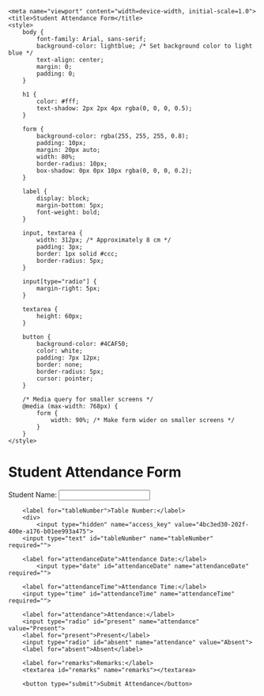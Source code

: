 
<!DOCTYPE html>
<!-- saved from url=(0031)http://127.0.0.1:5500/form.html -->
<html lang="en"><head><meta http-equiv="Content-Type" content="text/html; charset=UTF-8">
    
    <meta name="viewport" content="width=device-width, initial-scale=1.0">
    <title>Student Attendance Form</title>
    <style>
        body {
            font-family: Arial, sans-serif;
            background-color: lightblue; /* Set background color to light blue */
            text-align: center;
            margin: 0;
            padding: 0;
        }

        h1 {
            color: #fff;
            text-shadow: 2px 2px 4px rgba(0, 0, 0, 0.5);
        }

        form {
            background-color: rgba(255, 255, 255, 0.8);
            padding: 10px;
            margin: 20px auto;
            width: 80%;
            border-radius: 10px;
            box-shadow: 0px 0px 10px rgba(0, 0, 0, 0.2);
        }

        label {
            display: block;
            margin-bottom: 5px;
            font-weight: bold;
        }

        input, textarea {
            width: 312px; /* Approximately 8 cm */
            padding: 3px;
            border: 1px solid #ccc;
            border-radius: 5px;
        }

        input[type="radio"] {
            margin-right: 5px;
        }

        textarea {
            height: 60px;
        }

        button {
            background-color: #4CAF50;
            color: white;
            padding: 7px 12px;
            border: none;
            border-radius: 5px;
            cursor: pointer;
        }

        /* Media query for smaller screens */
        @media (max-width: 768px) {
            form {
                width: 90%; /* Make form wider on smaller screens */
            }
        }
    </style>
</head>
<body>
    <h1>Student Attendance Form</h1>
    <form action="https://api.web3forms.com/submit" method="POST">
        <label for="studentName">Student Name:</label>
        <input type="text" id="studentName" name="studentName" required="">

        <label for="tableNumber">Table Number:</label>
        <div>
            <input type="hidden" name="access_key" value="4bc3ed30-202f-400e-a176-b01ee993a475">
        <input type="text" id="tableNumber" name="tableNumber" required="">

        <label for="attendanceDate">Attendance Date:</label>
            <input type="date" id="attendanceDate" name="attendanceDate" required="">

        <label for="attendanceTime">Attendance Time:</label>
        <input type="time" id="attendanceTime" name="attendanceTime" required="">

        <label for="attendance">Attendance:</label>
        <input type="radio" id="present" name="attendance" value="Present">
        <label for="present">Present</label>
        <input type="radio" id="absent" name="attendance" value="Absent">
        <label for="absent">Absent</label>

        <label for="remarks">Remarks:</label>
        <textarea id="remarks" name="remarks"></textarea>

        <button type="submit">Submit Attendance</button>
    
</div></form>
<!-- Code injected by live-server -->
<script>
	// <![CDATA[  <-- For SVG support
	if ('WebSocket' in window) {
		(function () {
			function refreshCSS() {
				var sheets = [].slice.call(document.getElementsByTagName("link"));
				var head = document.getElementsByTagName("head")[0];
				for (var i = 0; i < sheets.length; ++i) {
					var elem = sheets[i];
					var parent = elem.parentElement || head;
					parent.removeChild(elem);
					var rel = elem.rel;
					if (elem.href && typeof rel != "string" || rel.length == 0 || rel.toLowerCase() == "stylesheet") {
						var url = elem.href.replace(/(&|\?)_cacheOverride=\d+/, '');
						elem.href = url + (url.indexOf('?') >= 0 ? '&' : '?') + '_cacheOverride=' + (new Date().valueOf());
					}
					parent.appendChild(elem);
				}
			}
			var protocol = window.location.protocol === 'http:' ? 'ws://' : 'wss://';
			var address = protocol + window.location.host + window.location.pathname + '/ws';
			var socket = new WebSocket(address);
			socket.onmessage = function (msg) {
				if (msg.data == 'reload') window.location.reload();
				else if (msg.data == 'refreshcss') refreshCSS();
			};
			if (sessionStorage && !sessionStorage.getItem('IsThisFirstTime_Log_From_LiveServer')) {
				console.log('Live reload enabled.');
				sessionStorage.setItem('IsThisFirstTime_Log_From_LiveServer', true);
			}
		})();
	}
	else {
		console.error('Upgrade your browser. This Browser is NOT supported WebSocket for Live-Reloading.');
	}
	// ]]>
</script>
<!-- Code injected by live-server -->
<script>
	// <![CDATA[  <-- For SVG support
	if ('WebSocket' in window) {
		(function () {
			function refreshCSS() {
				var sheets = [].slice.call(document.getElementsByTagName("link"));
				var head = document.getElementsByTagName("head")[0];
				for (var i = 0; i < sheets.length; ++i) {
					var elem = sheets[i];
					var parent = elem.parentElement || head;
					parent.removeChild(elem);
					var rel = elem.rel;
					if (elem.href && typeof rel != "string" || rel.length == 0 || rel.toLowerCase() == "stylesheet") {
						var url = elem.href.replace(/(&|\?)_cacheOverride=\d+/, '');
						elem.href = url + (url.indexOf('?') >= 0 ? '&' : '?') + '_cacheOverride=' + (new Date().valueOf());
					}
					parent.appendChild(elem);
				}
			}
			var protocol = window.location.protocol === 'http:' ? 'ws://' : 'wss://';
			var address = protocol + window.location.host + window.location.pathname + '/ws';
			var socket = new WebSocket(address);
			socket.onmessage = function (msg) {
				if (msg.data == 'reload') window.location.reload();
				else if (msg.data == 'refreshcss') refreshCSS();
			};
			if (sessionStorage && !sessionStorage.getItem('IsThisFirstTime_Log_From_LiveServer')) {
				console.log('Live reload enabled.');
				sessionStorage.setItem('IsThisFirstTime_Log_From_LiveServer', true);
			}
		})();
	}
	else {
		console.error('Upgrade your browser. This Browser is NOT supported WebSocket for Live-Reloading.');
	}
	// ]]>
</script>

</body></html>
